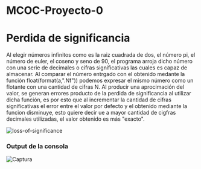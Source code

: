 # MCOC-Proyecto-0

Perdida de significancia
==============
Al elegir números infinitos como es la raiz cuadrada de dos, el número pi, el número de euler, el coseno y seno de 90, el programa arroja dicho número con una serie de decimales o cifras significativas las cuales es capaz de almacenar. Al comparar el número entrgado con el obtenido medante la función float(format(a,".Nf")) podemos expresar el mismo número como un flotante con una cantidad de cifras N. Al producir una aprocimación del valor, se generan errores producto de la perdida de significancia al utilizar dicha función, es por esto que al incrementar la cantidad de cifras significativas el error entre el valor por defecto y el obtenido mediante la funcion disminuye, esto quiere decir ue a mayor cantidad de cigfras decimales utilizadas, el valor obtenido es más "exacto".

![loss-of-significance](https://user-images.githubusercontent.com/53490100/62435960-0bfaff00-b70c-11e9-8757-a97084216529.PNG)

### Output de la consola

![Captura](https://user-images.githubusercontent.com/53490100/62436454-ae67b200-b70d-11e9-86ea-0f4c0d35baa7.PNG)
